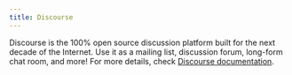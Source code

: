 ```yaml
---
title: Discourse
---
```


Discourse is the 100% open source discussion platform built for the next decade of the Internet. Use it as a mailing list, discussion forum, long-form chat room, and more! For more details, check [Discourse documentation](https://manual.grid.tf/dashboard/solutions/discourse.html).
